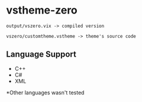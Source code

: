 # vstheme-zero
`output/vszero.vix -> compiled version`

`vszero/customtheme.vstheme -> theme's source code`

## Language Support
- C++
- C#
- XML

*Other languages wasn't tested
